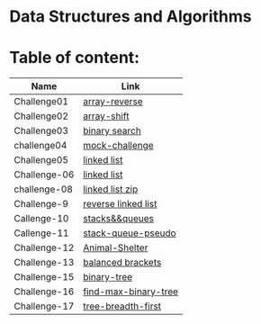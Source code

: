 # Data Structures and Algorithms

# Table of content:

| Name         | Link                                                                                                                                             |
| ------------ | ------------------------------------------------------------------------------------------------------------------------------------------------ |
| Challenge01  | [array-reverse](https://github.com/saadomaralzoubi/data-structures-and-algorithms/tree/main/javascript/code-challenges/array-reverse)            |
| Challenge02  | [array-shift](https://github.com/saadomaralzoubi/data-structures-and-algorithms/tree/main/javascript/code-challenges/array-shift)                |
| Challenge03  | [binary search](https://github.com/saadomaralzoubi/data-structures-and-algorithms/tree/main/javascript/code-challenges/binary-search)            |
| challenge04  | [mock-challenge](https://github.com/saadomaralzoubi/data-structures-and-algorithms/tree/main/javascript/code-challenges/mock-challenge)          |
| Challenge05  | [linked list](https://github.com/saadomaralzoubi/data-structures-and-algorithms/tree/main/javascript/code-challenges/linked-list)                |
| Challenge-06 | [linked list](https://github.com/saadomaralzoubi/data-structures-and-algorithms/tree/main/javascript/code-challenges/linked-list)                |
| challenge-08 | [linked list zip](https://github.com/saadomaralzoubi/data-structures-and-algorithms/tree/main/javascript/code-challenges/linked-list-zip)        |
| Challenge-9  | [reverse linked list](https://github.com/saadomaralzoubi/data-structures-and-algorithms/tree/main/javascript/code-challenges/mock-challenge2)    |
| Callenge-10  | [stacks&&queues](https://github.com/saadomaralzoubi/data-structures-and-algorithms/tree/main/javascript/code-challenges/stacks&&queues)          |
| Callenge-11  | [stack-queue-pseudo](https://github.com/saadomaralzoubi/data-structures-and-algorithms/blob/main/javascript/code-challenges/stack-queue-pseudo)  |
| Challenge-12 | [Animal-Shelter](https://github.com/saadomaralzoubi/data-structures-and-algorithms/tree/main/javascript/code-challenges/animal-shelter)          |
| Challenge-13 | [balanced brackets](https://github.com/saadomaralzoubi/data-structures-and-algorithms/tree/main/javascript/code-challenges/stack-queue-brackets) |
| Challenge-15 | [binary-tree](https://github.com/saadomaralzoubi/data-structures-and-algorithms/tree/main/javascript/code-challenges/trees)                      |
| Challenge-16 | [find-max-binary-tree](https://github.com/saadomaralzoubi/data-structures-and-algorithms/tree/main/javascript/code-challenges/trees)             |
| Challenge-17 | [tree-breadth-first](https://github.com/saadomaralzoubi/data-structures-and-algorithms/tree/main/javascript/code-challenges/trees)               |
